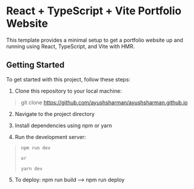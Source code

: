 # React + TypeScript + Vite Portfolio Website

  

This template provides a minimal setup to get a portfolio website up and running using React, TypeScript, and Vite with HMR.

  

## Getting Started

  

To get started with this project, follow these steps:

  

1. Clone this repository to your local machine:

> git clone https://github.com/ayushsharman/ayushsharman.github.io

2. Navigate to the project directory

3. Install dependencies using npm or yarn

4. Run the development server:

>     npm run dev
>     
>     or
>     
>     yarn dev

5. To deploy: npm run build --> npm run deploy